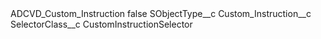 <?xml version="1.0" encoding="UTF-8"?>
<CustomMetadata xmlns="http://soap.sforce.com/2006/04/metadata" xmlns:xsi="http://www.w3.org/2001/XMLSchema-instance" xmlns:xsd="http://www.w3.org/2001/XMLSchema">
    <label>ADCVD_Custom_Instruction</label>
    <protected>false</protected>
    <values>
        <field>SObjectType__c</field>
        <value xsi:type="xsd:string">Custom_Instruction__c</value>
    </values>
    <values>
        <field>SelectorClass__c</field>
        <value xsi:type="xsd:string">CustomInstructionSelector</value>
    </values>
</CustomMetadata>
